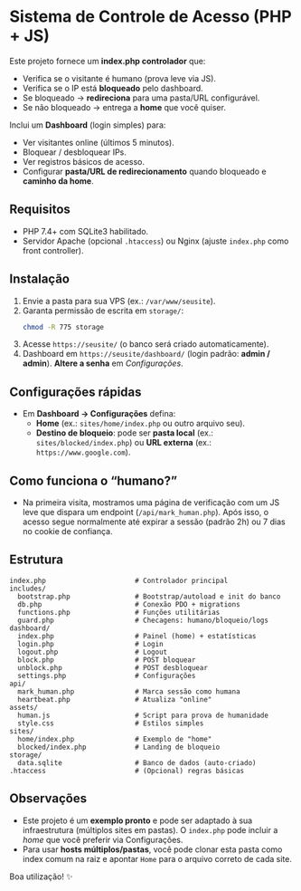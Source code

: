 
# Sistema de Controle de Acesso (PHP + JS)

Este projeto fornece um **index.php controlador** que:
- Verifica se o visitante é humano (prova leve via JS).
- Verifica se o IP está **bloqueado** pelo dashboard.
- Se bloqueado → **redireciona** para uma pasta/URL configurável.
- Se não bloqueado → entrega a **home** que você quiser.

Inclui um **Dashboard** (login simples) para:
- Ver visitantes online (últimos 5 minutos).
- Bloquear / desbloquear IPs.
- Ver registros básicos de acesso.
- Configurar **pasta/URL de redirecionamento** quando bloqueado e **caminho da home**.

## Requisitos
- PHP 7.4+ com SQLite3 habilitado.
- Servidor Apache (opcional `.htaccess`) ou Nginx (ajuste `index.php` como front controller).

## Instalação
1. Envie a pasta para sua VPS (ex.: `/var/www/seusite`).
2. Garanta permissão de escrita em `storage/`:
   ```bash
   chmod -R 775 storage
   ```
3. Acesse `https://seusite/` (o banco será criado automaticamente).
4. Dashboard em `https://seusite/dashboard/` (login padrão: **admin / admin**). **Altere a senha** em *Configurações*.

## Configurações rápidas
- Em **Dashboard → Configurações** defina:
  - **Home** (ex.: `sites/home/index.php` ou outro arquivo seu).
  - **Destino de bloqueio**: pode ser **pasta local** (ex.: `sites/blocked/index.php`) ou **URL externa** (ex.: `https://www.google.com`).

## Como funciona o “humano?”
- Na primeira visita, mostramos uma página de verificação com um JS leve que dispara um endpoint (`/api/mark_human.php`). Após isso, o acesso segue normalmente até expirar a sessão (padrão 2h) ou 7 dias no cookie de confiança.

## Estrutura
```
index.php                      # Controlador principal
includes/
  bootstrap.php                # Bootstrap/autoload e init do banco
  db.php                       # Conexão PDO + migrations
  functions.php                # Funções utilitárias
  guard.php                    # Checagens: humano/bloqueio/logs
dashboard/
  index.php                    # Painel (home) + estatísticas
  login.php                    # Login
  logout.php                   # Logout
  block.php                    # POST bloquear
  unblock.php                  # POST desbloquear
  settings.php                 # Configurações
api/
  mark_human.php               # Marca sessão como humana
  heartbeat.php                # Atualiza "online"
assets/
  human.js                     # Script para prova de humanidade
  style.css                    # Estilos simples
sites/
  home/index.php               # Exemplo de "home"
  blocked/index.php            # Landing de bloqueio
storage/
  data.sqlite                  # Banco de dados (auto-criado)
.htaccess                      # (Opcional) regras básicas
```

## Observações
- Este projeto é um **exemplo pronto** e pode ser adaptado à sua infraestrutura (múltiplos sites em pastas). O `index.php` pode incluir a *home* que você preferir via Configurações.
- Para usar **hosts múltiplos/pastas**, você pode clonar esta pasta como index comum na raiz e apontar `Home` para o arquivo correto de cada site.

Boa utilização! ✨
